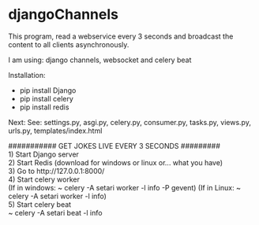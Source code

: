 # djangoChannels
<p>This program, read a webservice every 3 seconds and broadcast the content to all clients asynchronously.</p>
<p>I am using: django channels, websocket and celery beat</p>
<p>Installation:</p>
<ul>
  <li>pip install Django</li>
  <li>pip install celery</li>
  <li>pip install redis</li>
 </ul>
<p>Next: See: settings.py, asgi.py, celery.py, consumer.py, tasks.py, views.py, urls.py, templates/index.html </p>
########### GET JOKES LIVE EVERY 3 SECONDS #########<br>
1) Start Django server<br>
2) Start Redis (download for windows or linux or... what you have)<br>
3) Go to http://127.0.0.1:8000/<br>
4) Start celery worker<br>
(If in windows: ~ celery -A setari worker -l info -P gevent)
(If in Linux: ~ celery -A setari worker -l info)<br>
5) Start celery beat<br>
~ celery -A setari beat -l info
